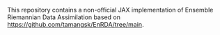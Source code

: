 This repository contains a non-official JAX implementation of Ensemble Riemannian Data Assimilation based on https://github.com/tamangsk/EnRDA/tree/main.